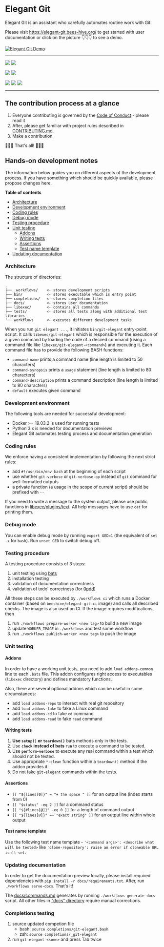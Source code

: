 [sb]: https://img.shields.io/badge/Choose%20issue-simple-green
[sl]: https://github.com/bees-hive/elegant-git/issues?q=is%3Aissue+is%3Aopen+label%3A%22help+wanted%22+sort%3Acomments-desc+no%3Aassignee
[ab]: https://img.shields.io/badge/Choose%20issue-any-blue
[al]: https://github.com/bees-hive/elegant-git/issues?q=is%3Aissue+is%3Aopen+sort%3Areactions-%2B1-desc+no%3Aassignee
[cb]: https://img.shields.io/github/commits-since/bees-hive/elegant-git/latest?label=Commits%20for%20next%20release
[cl]: https://github.com/bees-hive/elegant-git/commits/master
[vb]: https://img.shields.io/github/v/tag/bees-hive/elegant-git?label=Last%20release
[vl]: https://github.com/bees-hive/elegant-git/releases/latest
[lb]: https://img.shields.io/github/license/bees-hive/elegant-git
[0b]: http://www.0pdd.com/svg?name=bees-hive/elegant-git
[0l]: http://www.0pdd.com/p?name=bees-hive/elegant-git
[bb]: https://github.com/bees-hive/elegant-git/workflows/Quality%20pipeline/badge.svg
[bl]: https://github.com/bees-hive/elegant-git/actions?workflow=Quality+pipeline
[db]: https://readthedocs.org/projects/elegant-git/badge/?version=latest
[dl]: https://elegant-git.bees-hive.org/en/latest/?badge=latest

# Elegant Git
Elegant Git is an assistant who carefully automates routine work with Git.

Please visit <https://elegant-git.bees-hive.org/> to get started with user documentation or
click on the picture :point_down::point_down::point_down: to see a demo.

[![Elegant Git Demo](docs/git-elegant-demo.png)](http://www.youtube.com/watch?v=Py6bpwJw30I)

---

[![][vb]][vl] [![][cb]][cl]

[![][sb]][sl] [![][ab]][al]

[![][bb]][bl] [![][db]][dl] [![][0b]][0l]

---

## The contribution process at a glance
1. Everyone contributing is governed by the [Code of Conduct](CODE_OF_CONDUCT.md) - please read it
2. After, please get familiar with project rules described in [CONTRIBUTING.md](CONTRIBUTING.md).
3. Make a contribution

:tada::tada::tada: That's all! :tada::tada::tada:

## Hands-on development notes
The information below guides you on different aspects of the development process. If you have
something which should be quickly available, please propose changes here.

**Table of contents**

- [Architecture](#architecture)
- [Development environment](#development-environment)
- [Coding rules](#coding-rules)
- [Debug mode](#debug-mode)
- [Testing procedure](#testing-procedure)
- [Unit testing](#unit-testing)
  - [Addons](#addons)
  - [Writing tests](#writing-tests)
  - [Assertions](#assertions)
  - [Test name template](#test-name-template)
- [Updating documentation](#updating-documentation)

### Architecture

The structure of directories:
```text
.
├── .workflows/    <- stores development scripts
├── bin/           <- stores executable which is entry point
├── completions/   <- stores completion files
├── docs/          <- stores user documentation
├── libexec/       <- contains all commands
├── tests/         <- stores all tests along with additional test libraries
└── workflows      <- executes different development tasks
```

When you run `git elegant ...`, it initiates `bin/git-elegant` entry-point script. It calls
`libexec/git-elegant` which is responsible for the execution of a given command by loading the code
of a desired command (using a command file like `libexec/git-elegant-<command>`) and executing
it. Each command file has to provide the following BASH functions:
- `command-name` prints a command name (line length is limited to 50 characters)
- `command-synopsis` prints a `usage` statement (line length is limited to 80 characters)
- `command-description` prints a command description (line length is limited to 80 characters)
- `default` executes given command

### Development environment
The following tools are needed for successful development:
- Docker >= 19.03.2 is used for running tests
- Python 3.x is needed for documentation previews
- Elegant Git automates testing process and documentation generation

### Coding rules
We enforce having a consistent implementation by following the next strict rules:
- add `#!/usr/bin/env bash` at the beginning of each script
- use whether `git-verbose` or `git-verbose-op` instead of `git` command for well-formatted outputs
- a private function (a usage in the scope of current script) should be prefixed with `--`

If you need to write a message to the system output, please use public functions in
[libexec/plugins/text](libexec/plugins/text). All help messages have to use `cat`
for printing them.

### Debug mode
You can enable debug mode by running `export GED=1` (the equivalent of `set -x` for `bash`). 
Run `unset GED` to switch debug off. 

### Testing procedure
A testing procedure consists of 3 steps:
1. unit testing using [bats](https://github.com/sstephenson/bats)
2. installation testing
3. validation of documentation correctness
4. validation of todo' correctness (for [0pdd](http://www.0pdd.com/p?name=bees-hive/elegant-git))

All these steps can be executed by `./workflows ci` which runs a Docker container (based on
`beeshive/elegant-git-ci` image) and calls all described checks. The image is also used on CI.
If the image requires modifications, then

1. run `./workflows prepare-worker <new tag>` to build a new image
2. update `WORKER_IMAGE` in `./workflows` and test some workflow
3. run `./workflows publich-worker <new tag>`  to push the image

### Unit testing
#### Addons
In order to have a working unit tests, you need to add `load addons-common` line to each `.bats`
file. This addon configures right access to executables (`libexec` directory) and defines mandatory
functions.

Also, there are several optional addons which can be useful in some circumstances:
- add `load addons-repo` to interact with real git repository
- add `load addons-fake` to fake a Linux command
- add `load addons-cd`   to fake `cd` command
- add `load addons-read` to fake `read` command

#### Writing tests
1. **Use `setup()` or `teardown()`** bats methods only in the tests.
2. Use **`check` instead of bats `run`** to execute a command to be tested.
3. Use **`perform-verbose`** to execute any real command within a test which should not be tested.
4. Use appropriate `*-clean` function within a `teardown()` method if the addon provides it.
5. Do not fake `git-elegant` commands within the tests.

#### Assertions
- `[[ "${lines[0]}" = "+ the space " ]]` for an output line (index starts from 0)
- `[[ "$status" -eq 2 ]]` for a command status
- `[[ "${#lines[@]}" -eq 0 ]]` for a length of command output
- `[[ "${lines[@]}" =~ "exact string" ]]` for an output line within whole output

#### Test name template
Use the following test name template - `'<command args>': <describe what will be tested>` like
`'clone-repository': raise an error if cloneable URL isn't set`.

### Updating documentation
In order to get the documentation preview locally, please install required dependencies with 
`pip install -r docs/requirements.txt`. After, run `./workflows serve-docs`. That's it!

The [docs/commands.md](docs/commands.md) generates by running `./workflows generate-docs` script.
All other files in ["docs" directory](docs/) require manual corrections.

### Completions testing
1. source updated competion file
    - bash: `source completions/git-elegant.bash`
    - zsh: `source completions/_git-elegant`
2. run `git-elegant <some>` and press Tab twice
